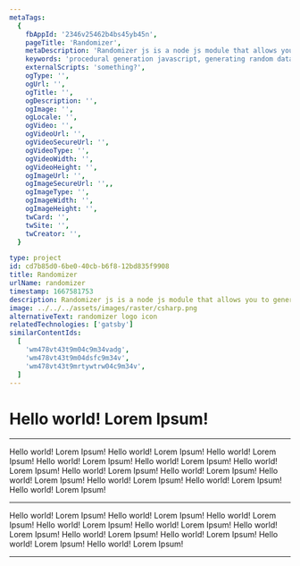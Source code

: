 ```yaml
---
metaTags:
  {
    fbAppId: '2346v25462b4bs45yb45n',
    pageTitle: 'Randomizer',
    metaDescription: 'Randomizer js is a node js module that allows you to generate random data.',
    keywords: 'procedural generation javascript, generating random data with javascript, node module for generating random data',
    externalScripts: 'something?',
    ogType: '',
    ogUrl: '',
    ogTitle: '',
    ogDescription: '',
    ogImage: '',
    ogLocale: '',
    ogVideo: '',
    ogVideoUrl: '',
    ogVideoSecureUrl: '',
    ogVideoType: '',
    ogVideoWidth: '',
    ogVideoHeight: '',
    ogImageUrl: '',
    ogImageSecureUrl: '',,
    ogImageType: '',
    ogImageWidth: '',
    ogImageHeight: '',
    twCard: '',
    twSite: '',
    twCreator: '',
  }

type: project
id: cd7b85d0-6be0-40cb-b6f8-12bd835f9908
title: Randomizer
urlName: randomizer
timestamp: 1667581753
description: Randomizer js is a node js module that allows you to generate random data.
image: ../../../assets/images/raster/csharp.png
alternativeText: randomizer logo icon
relatedTechnologies: ['gatsby']
similarContentIds:
  [
    'wm478vt43t9m04c9m34vadg',
    'wm478vt43t9m04dsfc9m34v',
    'wm478vt43t9mrtywtrw04c9m34v',
  ]
---
```


# Hello world! Lorem Ipsum!

---

Hello world! Lorem Ipsum! Hello world! Lorem Ipsum! Hello world! Lorem Ipsum! Hello world! Lorem Ipsum! Hello world! Lorem Ipsum! Hello world! Lorem Ipsum! Hello world! Lorem Ipsum! Hello world! Lorem Ipsum! Hello world! Lorem Ipsum! Hello world! Lorem Ipsum! Hello world! Lorem Ipsum! Hello world! Lorem Ipsum!

---

Hello world! Lorem Ipsum! Hello world! Lorem Ipsum! Hello world! Lorem Ipsum! Hello world! Lorem Ipsum! Hello world! Lorem Ipsum! Hello world! Lorem Ipsum! Hello world! Lorem Ipsum! Hello world! Lorem Ipsum! Hello world! Lorem Ipsum! Hello world! Lorem Ipsum!

---
